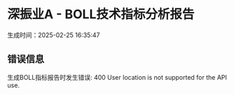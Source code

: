 
# 深振业A - BOLL技术指标分析报告
生成时间：2025-02-25 16:35:47

## 错误信息
生成BOLL指标报告时发生错误: 400 User location is not supported for the API use.

